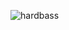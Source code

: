 ![hardbass](https://sun9-63.userapi.com/impg/4e1y6k2SMHdTAxtkAodE8cfKgh696_blU-9d0w/Ks56V51j7pA.jpg?size=1071x1280&quality=95&sign=be0ca024c6373b3c64b1b9540d3fb7ff&type=album)
